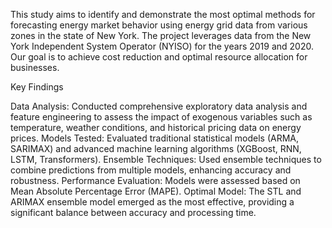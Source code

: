 This study aims to identify and demonstrate the most optimal methods for forecasting energy market behavior using energy grid data from various zones in the state of New York. The project leverages data from the New York Independent System Operator (NYISO) for the years 2019 and 2020. Our goal is to achieve cost reduction and optimal resource allocation for businesses.

Key Findings

Data Analysis: Conducted comprehensive exploratory data analysis and feature engineering to assess the impact of exogenous variables such as temperature, weather conditions, and historical pricing data on energy prices.
Models Tested: Evaluated traditional statistical models (ARMA, SARIMAX) and advanced machine learning algorithms (XGBoost, RNN, LSTM, Transformers).
Ensemble Techniques: Used ensemble techniques to combine predictions from multiple models, enhancing accuracy and robustness.
Performance Evaluation: Models were assessed based on Mean Absolute Percentage Error (MAPE).
Optimal Model: The STL and ARIMAX ensemble model emerged as the most effective, providing a significant balance between accuracy and processing time.
